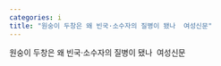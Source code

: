 ```yaml
---
categories: i
title: "원숭이 두창은 왜 빈국·소수자의 질병이 됐나  여성신문"
---
```

원숭이 두창은 왜 빈국·소수자의 질병이 됐나&nbsp;&nbsp;여성신문